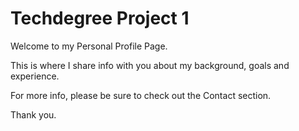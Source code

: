 # Techdegree Project 1

Welcome to my Personal Profile Page.

This is where I share info with you about my background, goals and experience.

For more info, please be sure to check out the Contact section.

Thank you.
